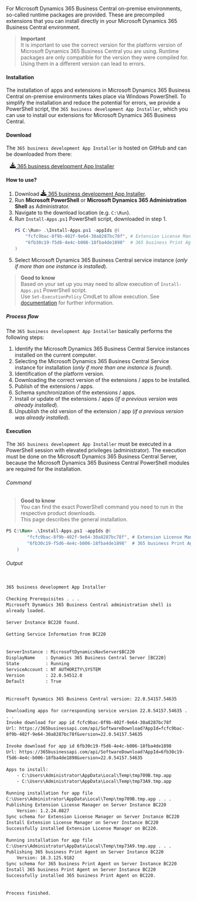 For Microsoft Dynamics 365 Business Central on-premise environments, so-called runtime packages are provided. These are precompiled extensions that you can install directly in your Microsoft Dynamics 365 Business Central environment.

>**Important**<br>It is important to use the correct version for the platform version of Microsoft Dynamics 365 Business Central you are using. Runtime packages are only compatible for the version they were compiled for. Using them in a different version can lead to errors.

#### Installation

The installation of apps and extensions in Microsoft Dynamics 365 Business Central on-premise environments takes place via Windows PowerShell. To simplify the installation and reduce the potential for errors, we provide a PowerShell script, the `365 business development App Installer`, which you can use to install our extensions for Microsoft Dynamics 365 Business Central.

#### Download

The `365 business development App Installer` is hosted on GitHub and can be downloaded from there:

<span style="padding-left: 10px;"><a href="https://365businessdev.github.io/downloads/assets/Install-Apps.ps1" target="_blank"><img src="/assets/fontawesome/download-solid.svg" width=16 height=16 alt="Download 365 business development App Installer" title="Download 365 business development App Installer" /> 365 business development App Installer</a></span>

#### How to use?

 1. Download <a href="https://365businessdev.github.io/downloads/assets/Install-Apps.ps1" target="_blank"><img src="/assets/fontawesome/download-solid.svg" width=16 height=16 alt="Download 365 business development App Installer" title="Download 365 business development App Installer" /> 365 business development App Installer</a>.
 2. Run **Microsoft PowerShell** or **Microsoft Dynamics 365 Administration Shell** as Administrator.
 3. Navigate to the download location (e.g. `C:\Run`).
 4. Run `Install-Apps.ps1` PowerShell script, downloaded in step 1.
	```ps1
	PS C:\Run> .\Install-Apps.ps1 -appIds @(
        "fcfc9bac-8f9b-402f-9e64-30a8287bc78f", # Extension License Manager
        "6fb30c19-f5d6-4e4c-b006-18fba4de1898"  # 365 business Print Agent
    )
	```
 5. Select Microsoft Dynamics 365 Business Central service instance (_only if more than one instance is installed_).

>**Good to know**<br>Based on your set up you may need to allow execution of `Install-Apps.ps1` PowerShell script.<br>Use `Set-ExecutionPolicy` CmdLet to allow execution. See [documentation](https://learn.microsoft.com/en-us/powershell/module/microsoft.powershell.security/set-executionpolicy) for further information.

##### Process flow

The `365 business development App Installer` basically performs the following steps:

1. Identify the Microsoft Dynamics 365 Business Central Service instances installed on the current computer.
2. Selecting the Microsoft Dynamics 365 Business Central Service instance for installation (_only if more than one instance is found_).
3. Identification of the platform version.
4. Downloading the correct version of the extensions / apps to be installed.
5. Publish of the extensions / apps.
6. Schema synchronization of the extensions / apps.
7. Install or update of the extensions / apps (_if a previous version was already installed_).
8. Unpublish the old version of the extension / app (_if a previous version was already installed_).

#### Execution

The `365 business development App Installer` must be executed in a PowerShell session with elevated privileges (administrator). The execution must be done on the Microsoft Dynamics 365 Business Central Server, because the Microsoft Dynamics 365 Business Central PowerShell modules are required for the installation.

###### Command

>**Good to know**<br>You can find the exact PowerShell command you need to run in the respective product downloads.<br>This page describes the general installation.

```ps
PS C:\Run> .\Install-Apps.ps1 -appIds @(
        "fcfc9bac-8f9b-402f-9e64-30a8287bc78f", # Extension License Manager
        "6fb30c19-f5d6-4e4c-b006-18fba4de1898"  # 365 business Print Agent
    )
```

###### Output

```

365 business development App Installer

Checking Prerequisites . . .
Microsoft Dynamics 365 Business Central administration shell is already loaded.

Server Instance BC220 found.

Getting Service Information from BC220


ServerInstance : MicrosoftDynamicsNavServer$BC220
DisplayName    : Dynamics 365 Business Central Server [BC220]
State          : Running
ServiceAccount : NT AUTHORITY\SYSTEM
Version        : 22.0.54512.0
Default        : True


Microsoft Dynamics 365 Business Central version: 22.0.54157.54635

Downloading apps for corresponding service version 22.0.54157.54635 . . .
Invoke download for app id fcfc9bac-8f9b-402f-9e64-30a8287bc78f
Url: https://365businessapi.com/api/SoftwareDownload?AppId=fcfc9bac-8f9b-402f-9e64-30a8287bc78f&version=22.0.54157.54635

Invoke download for app id 6fb30c19-f5d6-4e4c-b006-18fba4de1898
Url: https://365businessapi.com/api/SoftwareDownload?AppId=6fb30c19-f5d6-4e4c-b006-18fba4de1898&version=22.0.54157.54635

Apps to install:
	- C:\Users\Administrator\AppData\Local\Temp\tmp709B.tmp.app
	- C:\Users\Administrator\AppData\Local\Temp\tmp73A9.tmp.app

Running installation for app file C:\Users\Administrator\AppData\Local\Temp\tmp709B.tmp.app . . .
Publishing Extension License Manager on Server Instance BC220
	Version: 1.2.24.8827
Sync schema for Extension License Manager on Server Instance BC220
Install Extension License Manager on Server Instance BC220
Successfully installed Extension License Manager on BC220.

Running installation for app file C:\Users\Administrator\AppData\Local\Temp\tmp73A9.tmp.app . . .
Publishing 365 business Print Agent on Server Instance BC220
	Version: 18.3.125.9182
Sync schema for 365 business Print Agent on Server Instance BC220
Install 365 business Print Agent on Server Instance BC220
Successfully installed 365 business Print Agent on BC220.


Process finished.
```